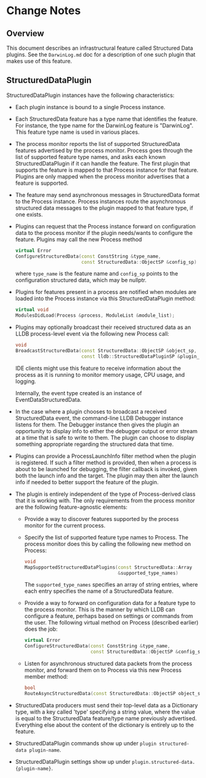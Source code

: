 # Change Notes

## Overview

This document describes an infrastructural feature called Structured
Data plugins.  See the `DarwinLog.md` doc for a description of one
such plugin that makes use of this feature.

## StructuredDataPlugin

StructuredDataPlugin instances have the following characteristics:

* Each plugin instance is bound to a single Process instance.

* Each StructuredData feature has a type name that identifies the
  feature. For instance, the type name for the DarwinLog feature is
  "DarwinLog". This feature type name is used in various places.

* The process monitor reports the list of supported StructuredData
  features advertised by the process monitor. Process goes through the
  list of supported feature type names, and asks each known
  StructuredDataPlugin if it can handle the feature. The first plugin
  that supports the feature is mapped to that Process instance for
  that feature.  Plugins are only mapped when the process monitor
  advertises that a feature is supported.

* The feature may send asynchronous messages in StructuredData format
  to the Process instance. Process instances route the asynchronous
  structured data messages to the plugin mapped to that feature type,
  if one exists.

* Plugins can request that the Process instance forward on
  configuration data to the process monitor if the plugin needs/wants
  to configure the feature. Plugins may call the new Process method

  ```C++
  virtual Error
  ConfigureStructuredData(const ConstString &type_name,
                          const StructuredData::ObjectSP &config_sp)
  ```

  where `type_name` is the feature name and `config_sp` points to the
  configuration structured data, which may be nullptr.

* Plugins for features present in a process are notified when modules
  are loaded into the Process instance via this StructuredDataPlugin
  method:

  ```C++
  virtual void
  ModulesDidLoad(Process &process, ModuleList &module_list);
  ```

* Plugins may optionally broadcast their received structured data as
  an LLDB process-level event via the following new Process call:

  ```C++
  void
  BroadcastStructuredData(const StructuredData::ObjectSP &object_sp,
                          const lldb::StructuredDataPluginSP &plugin_sp);
  ```

  IDE clients might use this feature to receive information about the
  process as it is running to monitor memory usage, CPU usage, and
  logging.

  Internally, the event type created is an instance of
  EventDataStructuredData.

* In the case where a plugin chooses to broadcast a received
  StructuredData event, the command-line LLDB Debugger instance
  listens for them. The Debugger instance then gives the plugin an
  opportunity to display info to either the debugger output or error
  stream at a time that is safe to write to them. The plugin can
  choose to display something appropriate regarding the structured
  data that time.

* Plugins can provide a ProcessLaunchInfo filter method when the
  plugin is registered.  If such a filter method is provided, then
  when a process is about to be launched for debugging, the filter
  callback is invoked, given both the launch info and the target.  The
  plugin may then alter the launch info if needed to better support
  the feature of the plugin.

* The plugin is entirely independent of the type of Process-derived
  class that it is working with. The only requirements from the
  process monitor are the following feature-agnostic elements:

  * Provide a way to discover features supported by the process
    monitor for the current process.

  * Specify the list of supported feature type names to Process.
    The process monitor does this by calling the following new
    method on Process:

    ```C++
    void
    MapSupportedStructuredDataPlugins(const StructuredData::Array
                                      &supported_type_names)
    ```

    The `supported_type_names` specifies an array of string entries,
    where each entry specifies the name of a StructuredData feature.

  * Provide a way to forward on configuration data for a feature type
    to the process monitor.  This is the manner by which LLDB can
    configure a feature, perhaps based on settings or commands from
    the user.  The following virtual method on Process (described
    earlier) does the job:

    ```C++
    virtual Error
    ConfigureStructuredData(const ConstString &type_name,
                            const StructuredData::ObjectSP &config_sp)
    ```

  * Listen for asynchronous structured data packets from the process
    monitor, and forward them on to Process via this new Process
    member method:

    ```C++
    bool
    RouteAsyncStructuredData(const StructuredData::ObjectSP object_sp)
    ```

* StructuredData producers must send their top-level data as a
  Dictionary type, with a key called 'type' specifying a string value,
  where the value is equal to the StructuredData feature/type name
  previously advertised. Everything else about the content of the
  dictionary is entirely up to the feature.

* StructuredDataPlugin commands show up under `plugin structured-data
  plugin-name`.

* StructuredDataPlugin settings show up under
  `plugin.structured-data.{plugin-name}`.
